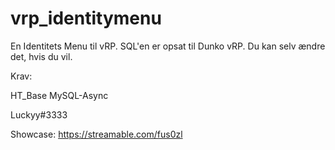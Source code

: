 # vrp_identitymenu

En Identitets Menu til vRP. SQL'en er opsat til Dunko vRP. Du kan selv ændre det, hvis du vil.

Krav:

HT_Base
MySQL-Async

Luckyy#3333

Showcase: https://streamable.com/fus0zl
